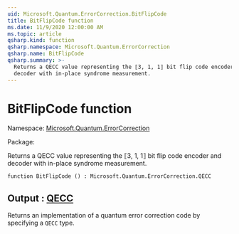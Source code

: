 ```yaml
---
uid: Microsoft.Quantum.ErrorCorrection.BitFlipCode
title: BitFlipCode function
ms.date: 11/9/2020 12:00:00 AM
ms.topic: article
qsharp.kind: function
qsharp.namespace: Microsoft.Quantum.ErrorCorrection
qsharp.name: BitFlipCode
qsharp.summary: >-
  Returns a QECC value representing the ⟦3, 1, 1⟧ bit flip code encoder and
  decoder with in-place syndrome measurement.
---
```


# BitFlipCode function

Namespace: [Microsoft.Quantum.ErrorCorrection](xref:Microsoft.Quantum.ErrorCorrection)

Package: [](https://nuget.org/packages/)


Returns a QECC value representing the ⟦3, 1, 1⟧ bit flip code encoder anddecoder with in-place syndrome measurement.

```qsharp
function BitFlipCode () : Microsoft.Quantum.ErrorCorrection.QECC
```


## Output : [QECC](xref:Microsoft.Quantum.ErrorCorrection.QECC)

Returns an implementation of a quantum error correction code byspecifying a `QECC` type.